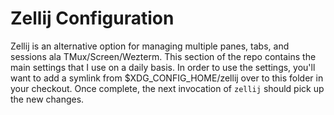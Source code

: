 # Zellij Configuration

Zellij is an alternative option for managing multiple panes, tabs, and sessions
ala TMux/Screen/Wezterm. This section of the repo contains the main settings
that I use on a daily basis. In order to use the settings, you'll want to add
a symlink from $XDG_CONFIG_HOME/zellij over to this folder in your checkout.
Once complete, the next invocation of `zellij` should pick up the new changes.